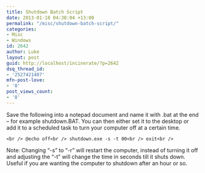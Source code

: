 ```yaml
---
title: Shutdown Batch Script
date: 2013-01-18 04:38:04 +13:00
permalink: "/misc/shutdown-batch-script/"
categories:
- Misc
- Windows
id: 2642
author: Luke
layout: post
guid: http://localhost/incinerate/?p=2642
dsq_thread_id:
- '2527421407'
mfn-post-love:
- '0'
post_views_count:
- '8'
---
```


Save the following into a notepad document and name it with .bat at the end &#8211; for example shutdown.BAT. You can then either set it to the desktop or add it to a scheduled task to turn your computer off at a certain time.

`<br />
@echo off<br />
shutdown.exe -s -t 00<br />
exit<br />
` 

Note: Changing &#8220;-s&#8221; to &#8220;-r&#8221; will restart the computer, instead of turning it off and adjusting the &#8220;-t&#8221; will change the time in seconds till it shuts down. Useful if you are wanting the computer to shutdown after an hour or so.